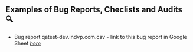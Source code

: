## Examples of Bug Reports, Checlists and Audits :mag:

- Bug report qatest-dev.indvp.com.csv - link to this bug report in Google Sheet [*here*](https://docs.google.com/spreadsheets/d/1sWk8B32RG5diNzpzu6VCQgtBgYGEs3i6ahz0MQvxp9w/edit?usp=sharing)
